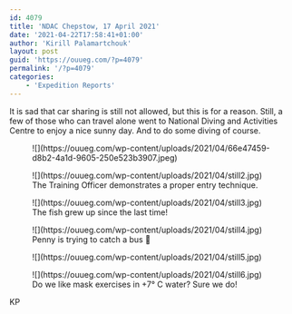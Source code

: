 ```yaml
---
id: 4079
title: 'NDAC Chepstow, 17 April 2021'
date: '2021-04-22T17:58:41+01:00'
author: 'Kirill Palamartchouk'
layout: post
guid: 'https://ouueg.com/?p=4079'
permalink: '/?p=4079'
categories:
    - 'Expedition Reports'
---
```


It is sad that car sharing is still not allowed, but this is for a reason. Still, a few of those who can travel alone went to National Diving and Activities Centre to enjoy a nice sunny day. And to do some diving of course.

<figure class="wp-block-image size-large">![](https://ouueg.com/wp-content/uploads/2021/04/66e47459-d8b2-4a1d-9605-250e523b3907.jpeg)</figure><figure class="wp-block-image size-large">![](https://ouueg.com/wp-content/uploads/2021/04/still2.jpg)<figcaption>The Training Officer demonstrates a proper entry technique.</figcaption></figure><figure class="wp-block-image size-large">![](https://ouueg.com/wp-content/uploads/2021/04/still3.jpg)<figcaption>The fish grew up since the last time!</figcaption></figure><figure class="wp-block-image size-large">![](https://ouueg.com/wp-content/uploads/2021/04/still4.jpg)<figcaption>Penny is trying to catch a bus 🙂</figcaption></figure><figure class="wp-block-image size-large">![](https://ouueg.com/wp-content/uploads/2021/04/still5.jpg)</figure><figure class="wp-block-image size-large">![](https://ouueg.com/wp-content/uploads/2021/04/still6.jpg)<figcaption>Do we like mask exercises in +7° C water? Sure we do!</figcaption></figure>KP